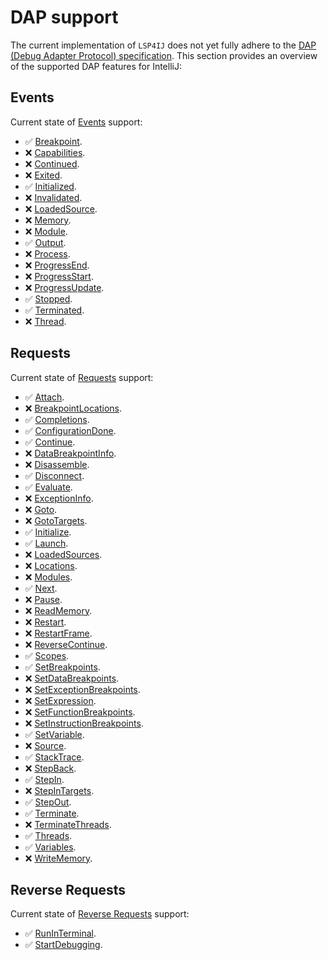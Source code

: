 # DAP support

The current implementation of `LSP4IJ` does not yet fully adhere to the [DAP (Debug Adapter Protocol) specification](https://microsoft.github.io/debug-adapter-protocol//specification.html).
This section provides an overview of the supported DAP features for IntelliJ:

## Events

Current state of [Events](https://microsoft.github.io/debug-adapter-protocol//specification.html#Events) support:

* ✅ [Breakpoint](https://microsoft.github.io/debug-adapter-protocol//specification.html#Events_Breakpoint).
* ❌ [Capabilities](https://microsoft.github.io/debug-adapter-protocol//specification.html#Events_Capabilities).
* ❌ [Continued](https://microsoft.github.io/debug-adapter-protocol//specification.html#Events_Continued).
* ❌ [Exited](https://microsoft.github.io/debug-adapter-protocol//specification.html#Events_Exited).
* ✅ [Initialized](https://microsoft.github.io/debug-adapter-protocol//specification.html#Events_Initialized).
* ❌ [Invalidated](https://microsoft.github.io/debug-adapter-protocol//specification.html#Events_Invalidated).
* ❌ [LoadedSource](https://microsoft.github.io/debug-adapter-protocol//specification.html#Events_LoadedSource).
* ❌ [Memory](https://microsoft.github.io/debug-adapter-protocol//specification.html#Events_Memory).
* ❌ [Module](https://microsoft.github.io/debug-adapter-protocol//specification.html#Events_Module).
* ✅ [Output](https://microsoft.github.io/debug-adapter-protocol//specification.html#Events_Output).
* ❌ [Process](https://microsoft.github.io/debug-adapter-protocol//specification.html#Events_Process).
* ❌ [ProgressEnd](https://microsoft.github.io/debug-adapter-protocol//specification.html#Events_ProgressEnd).
* ❌ [ProgressStart](https://microsoft.github.io/debug-adapter-protocol//specification.html#Events_ProgressStart).
* ❌ [ProgressUpdate](https://microsoft.github.io/debug-adapter-protocol//specification.html#Events_ProgressUpdate).
* ✅ [Stopped](https://microsoft.github.io/debug-adapter-protocol//specification.html#Events_Stopped).
* ✅ [Terminated](https://microsoft.github.io/debug-adapter-protocol//specification.html#Events_Terminated).
* ❌ [Thread](https://microsoft.github.io/debug-adapter-protocol//specification.html#Events_Thread).
 
## Requests

Current state of [Requests](https://microsoft.github.io/debug-adapter-protocol//specification.html#Requests) support:

* ✅ [Attach](https://microsoft.github.io/debug-adapter-protocol//specification.html#Requests_Attach).
* ❌ [BreakpointLocations](https://microsoft.github.io/debug-adapter-protocol//specification.html#Requests_BreakpointLocations).
* ✅ [Completions](https://microsoft.github.io/debug-adapter-protocol//specification.html#Requests_Completions).
* ✅ [ConfigurationDone](https://microsoft.github.io/debug-adapter-protocol//specification.html#Requests_ConfigurationDone).
* ✅ [Continue](https://microsoft.github.io/debug-adapter-protocol//specification.html#Requests_Continue).
* ❌ [DataBreakpointInfo](https://microsoft.github.io/debug-adapter-protocol//specification.html#Requests_DataBreakpointInfo).
* ❌ [Disassemble](https://microsoft.github.io/debug-adapter-protocol//specification.html#Requests_Disassemble). 
* ✅ [Disconnect](https://microsoft.github.io/debug-adapter-protocol//specification.html#Requests_Disconnect).
* ✅ [Evaluate](https://microsoft.github.io/debug-adapter-protocol//specification.html#Requests_Evaluate).
* ❌ [ExceptionInfo](https://microsoft.github.io/debug-adapter-protocol//specification.html#Requests_ExceptionInfo).
* ❌ [Goto](https://microsoft.github.io/debug-adapter-protocol//specification.html#Requests_Goto).
* ❌ [GotoTargets](https://microsoft.github.io/debug-adapter-protocol//specification.html#Requests_GotoTargets).
* ✅ [Initialize](https://microsoft.github.io/debug-adapter-protocol//specification.html#Requests_Initialize).
* ✅ [Launch](https://microsoft.github.io/debug-adapter-protocol//specification.html#Requests_Launch). 
* ❌ [LoadedSources](https://microsoft.github.io/debug-adapter-protocol//specification.html#Requests_LoadedSources). 
* ❌ [Locations](https://microsoft.github.io/debug-adapter-protocol//specification.html#Requests_Locations).
* ❌ [Modules](https://microsoft.github.io/debug-adapter-protocol//specification.html#Requests_Modules).
* ✅ [Next](https://microsoft.github.io/debug-adapter-protocol//specification.html#Requests_Next).
* ❌ [Pause](https://microsoft.github.io/debug-adapter-protocol//specification.html#Requests_Pause).
* ❌ [ReadMemory](https://microsoft.github.io/debug-adapter-protocol//specification.html#Requests_ReadMemory).
* ❌ [Restart](https://microsoft.github.io/debug-adapter-protocol//specification.html#Requests_Restart).
* ❌ [RestartFrame](https://microsoft.github.io/debug-adapter-protocol//specification.html#Requests_RestartFrame).
* ❌ [ReverseContinue](https://microsoft.github.io/debug-adapter-protocol//specification.html#Requests_ReverseContinue).
* ✅ [Scopes](https://microsoft.github.io/debug-adapter-protocol//specification.html#Requests_Scopes).
* ✅ [SetBreakpoints](https://microsoft.github.io/debug-adapter-protocol//specification.html#Requests_SetBreakpoints).
* ❌ [SetDataBreakpoints](https://microsoft.github.io/debug-adapter-protocol//specification.html#Requests_SetDataBreakpoints).
* ❌ [SetExceptionBreakpoints](https://microsoft.github.io/debug-adapter-protocol//specification.html#Requests_SetExceptionBreakpoints).
* ❌ [SetExpression](https://microsoft.github.io/debug-adapter-protocol//specification.html#Requests_SetExpression).
* ❌ [SetFunctionBreakpoints](https://microsoft.github.io/debug-adapter-protocol//specification.html#Requests_SetFunctionBreakpoints).
* ❌ [SetInstructionBreakpoints](https://microsoft.github.io/debug-adapter-protocol//specification.html#Requests_SetInstructionBreakpoints).
* ✅ [SetVariable](https://microsoft.github.io/debug-adapter-protocol//specification.html#Requests_SetVariable).
* ❌ [Source](https://microsoft.github.io/debug-adapter-protocol//specification.html#Requests_Source).
* ✅ [StackTrace](https://microsoft.github.io/debug-adapter-protocol//specification.html#Requests_StackTrace).
* ❌ [StepBack](https://microsoft.github.io/debug-adapter-protocol//specification.html#Requests_StepBack).
* ✅ [StepIn](https://microsoft.github.io/debug-adapter-protocol//specification.html#Requests_StepIn).
* ❌ [StepInTargets](https://microsoft.github.io/debug-adapter-protocol//specification.html#Requests_StepInTargets).
* ✅ [StepOut](https://microsoft.github.io/debug-adapter-protocol//specification.html#Requests_StepOut).
* ✅ [Terminate](https://microsoft.github.io/debug-adapter-protocol//specification.html#Requests_Terminate).
* ❌ [TerminateThreads](https://microsoft.github.io/debug-adapter-protocol//specification.html#Requests_TerminateThreads).
* ✅ [Threads](https://microsoft.github.io/debug-adapter-protocol//specification.html#Requests_Threads).
* ✅ [Variables](https://microsoft.github.io/debug-adapter-protocol//specification.html#Requests_Variables).
* ❌ [WriteMemory](https://microsoft.github.io/debug-adapter-protocol//specification.html#Requests_WriteMemory).

## Reverse Requests

Current state of [Reverse Requests](https://microsoft.github.io/debug-adapter-protocol//specification.html#Reverse_Requests) support:

* ✅ [RunInTerminal](https://microsoft.github.io/debug-adapter-protocol//specification.html#Reverse_Requests_RunInTerminal).
* ✅ [StartDebugging](https://microsoft.github.io/debug-adapter-protocol//specification.html#Reverse_Requests_StartDebugging).